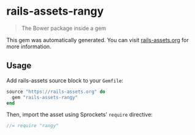 # rails-assets-rangy

> The Bower package inside a gem

This gem was automatically generated. You can visit [rails-assets.org](https://rails-assets.org) for more information.

## Usage

Add rails-assets source block to your `Gemfile`:

```ruby
source "https://rails-assets.org" do
  gem "rails-assets-rangy"
end

```

Then, import the asset using Sprockets’ `require` directive:

```js
//= require "rangy"
```
